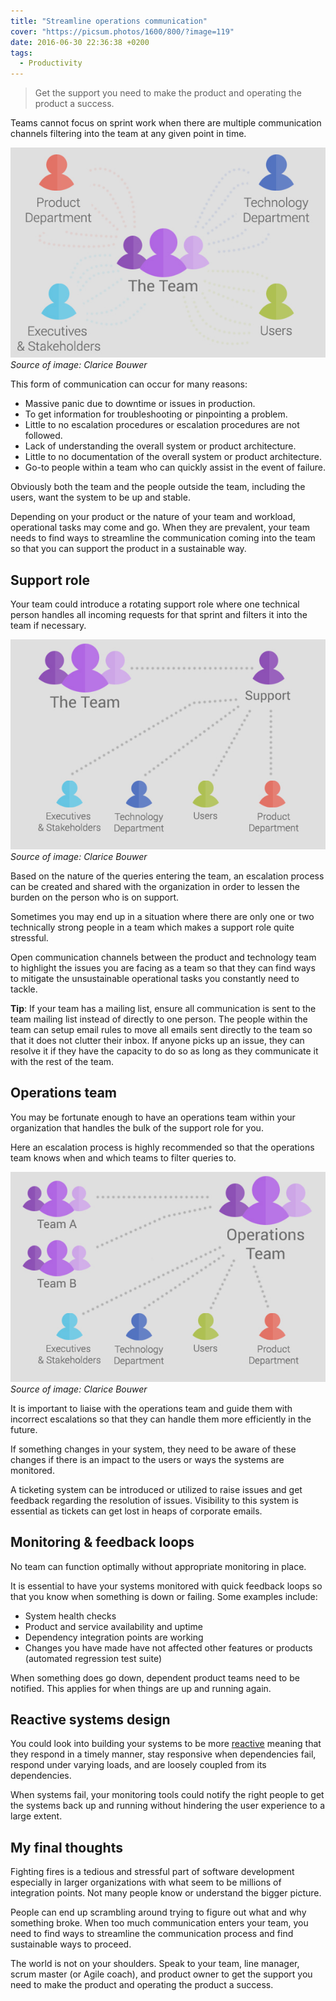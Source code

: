 ```yaml
---
title: "Streamline operations communication"
cover: "https://picsum.photos/1600/800/?image=119"
date: 2016-06-30 22:36:38 +0200
tags:
  - Productivity
---
```


> Get the support you need to make the product and operating the product
> a success.

Teams cannot focus on sprint work when there are multiple communication channels
filtering into the team at any given point in time.

![Communications flow](./multiple-channels.jpg "Communication from external sources directly entering the team")
_Source of image: Clarice Bouwer_

This form of communication can occur for many reasons:

- Massive panic due to downtime or issues in production.
- To get information for troubleshooting or pinpointing a problem.
- Little to no escalation procedures or escalation procedures are not followed.
- Lack of understanding the overall system or product architecture.
- Little to no documentation of the overall system or product architecture.
- Go-to people within a team who can quickly assist in the event of failure.

Obviously both the team and the people outside the team, including the users,
want the system to be up and stable.

Depending on your product or the nature of your team and workload, operational
tasks may come and go. When they are prevalent, your team needs to find ways to
streamline the communication coming into the team so that you can support the
product in a sustainable way.

## Support role

Your team could introduce a rotating support role where one technical person
handles all incoming requests for that sprint and filters it into the team
if necessary.

![Communications flow](./support-person.jpg "Communication from external sources directly to the support role in the team")
_Source of image: Clarice Bouwer_

Based on the nature of the queries entering the team, an escalation process
can be created and shared with the organization in order to lessen the burden
on the person who is on support.

Sometimes you may end up in a situation where there are only one or two
technically strong people in a team which makes a support role quite stressful.

Open communication channels between the product and technology team to highlight
the issues you are facing as a team so that they can find ways to mitigate
the unsustainable operational tasks you constantly need to tackle.

**Tip**: If your team has a mailing list, ensure all communication is sent to
the team mailing list instead of directly to one person. The people within the
team can setup email rules to move all emails sent directly to the team so that
it does not clutter their inbox. If anyone picks up an issue, they can resolve
it if they have the capacity to do so as long as they communicate it with the
rest of the team.

## Operations team

You may be fortunate enough to have an operations team within your organization
that handles the bulk of the support role for you.

Here an escalation process is highly recommended so that the operations team
knows when and which teams to filter queries to.

![Communications flow](./operations-team.jpg "Communication from external sources directly to the operations team escalating ad-hoc queries")
_Source of image: Clarice Bouwer_

It is important to liaise with the operations team and guide them with incorrect
escalations so that they can handle them more efficiently in the future.

If something changes in your system, they need to be aware of these changes if
there is an impact to the users or ways the systems are monitored.

A ticketing system can be introduced or utilized to raise issues and get
feedback regarding the resolution of issues. Visibility to this system is
essential as tickets can get lost in heaps of corporate emails.

## Monitoring & feedback loops

No team can function optimally without appropriate monitoring in place.

It is essential to have your systems monitored with quick feedback loops so that
you know when something is down or failing. Some examples include:

- System health checks
- Product and service availability and uptime
- Dependency integration points are working
- Changes you have made have not affected other features or products
  (automated regression test suite)

When something does go down, dependent product teams need to be notified. This
applies for when things are up and running again.

## Reactive systems design

You could look into building your systems to be more
[reactive](http://www.reactivemanifesto.org/) meaning that they respond in a
timely manner, stay responsive when dependencies fail, respond under varying
loads, and are loosely coupled from its dependencies.

When systems fail, your monitoring tools could notify the right people to get
the systems back up and running without hindering the user experience to a
large extent.

## My final thoughts

Fighting fires is a tedious and stressful part of software development
especially in larger organizations with what seem to be millions of integration
points. Not many people know or understand the bigger picture.

People can end up scrambling around trying to figure out what and why something
broke. When too much communication enters your team, you need to find ways to
streamline the communication process and find sustainable ways to proceed.

The world is not on your shoulders. Speak to your team, line manager,
scrum master (or Agile coach), and product owner to get the support you need
to make the product and operating the product a success.
